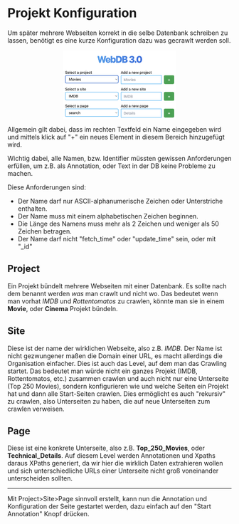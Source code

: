 # Projekt Konfiguration

Um später mehrere Webseiten korrekt in die selbe Datenbank schreiben zu lassen,
benötigt es eine kurze Konfiguration dazu was gecrawlt werden soll.

<img style="width: 50%; display: block; margin: 0 auto;" src="chapter_3_1.png"/>

Allgemein gilt dabei, dass im rechten Textfeld ein Name eingegeben wird und
mittels klick auf "+" ein neues Element in diesem Bereich hinzugefügt wird.

Wichtig dabei, alle Namen, bzw. Identifier müssten gewissen Anforderungen
erfüllen, um z.B. als Annotation, oder Text in der DB keine Probleme zu machen.

Diese Anforderungen sind:

* Der Name darf nur ASCII-alphanumerische Zeichen oder Unterstriche enthalten.
* Der Name muss mit einem alphabetischen Zeichen beginnen.
* Die Länge des Namens muss mehr als 2 Zeichen und weniger als 50 Zeichen betragen.
* Der Name darf nicht "fetch_time" oder "update_time" sein, oder mit "_id"

## Project

Ein Projekt bündelt mehrere Webseiten mit einer Datenbank. Es sollte nach dem
benannt werden *was* man crawlt und nicht wo. Das bedeutet wenn man vorhat
*IMDB* und *Rottentomatos* zu crawlen, könnte man sie in einem **Movie**,
oder **Cinema** Projekt bündeln.

## Site

Diese ist der name der wirklichen Webseite, also z.B. *IMDB*. Der Name ist nicht
gezwungener maßen die Domain einer URL, es macht allerdings die Organisation
einfacher. Dies ist auch das Level, auf dem man das Crawling startet. Das
bedeutet man würde nicht ein ganzes Projekt (IMDB, Rottentomatos, etc.) zusammen
crawlen und auch nicht nur eine Unterseite (Top 250 Movies), sondern
konfigurieren wie und welche Seiten ein Projekt hat und dann alle Start-Seiten
crawlen. Dies ermöglicht es auch "rekursiv" zu crawlen, also Unterseiten zu haben,
die auf neue Unterseiten zum crawlen verweisen.

## Page

Diese ist eine konkrete Unterseite, also z.B. **Top_250_Movies**, oder
**Technical_Details**. Auf diesem Level werden Annotationen und Xpaths daraus
XPaths generiert, da wir hier die wirklich Daten extrahieren wollen und sich
unterschiedliche URLs einer Unterseite nicht groß voneinander unterscheiden
sollten.

---

Mit Project>Site>Page sinnvoll erstellt, kann nun die Annotation und
Konfiguration der Seite gestartet werden, dazu einfach auf den "Start Annotation"
Knopf drücken.
